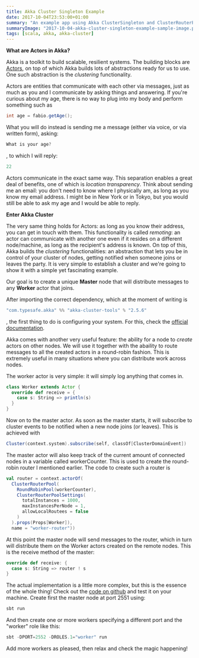 ```yaml
---
title: Akka Cluster Singleton Example
date: 2017-10-04T23:53:00+01:00
summary: "An example app using Akka ClusterSingleton and ClusterRouterPool."
summaryImage: "2017-10-04-akka-cluster-singleton-example-sample-image.png"
tags: [scala, akka, akka-cluster]
---
```


**What are Actors in Akka?**

Akka is a toolkit to build scalable, resilient systems. The building blocks are [Actors](https://doc.akka.io/docs/akka/current/scala/actors.html), on top of which Akka builds lots of abstractions ready for us to use. One such abstraction is the _clustering_ functionality.

Actors are entities that communicate with each other via messages, just as much as you and I communicate by asking things and answering. If you're curious about my age, there is no way to plug into my body and perform something such as

```scala
int age = fabio.getAge();
```

What you will do instead is sending me a message (either via voice, or via written form), asking:

```scala
What is your age?
```

, to which I will reply:

```scala
22
```

Actors communicate in the exact same way. This separation enables a great deal of benefits, one of which is _location transparency_. Think about sending me an email: you don't need to know where I physically am, as long as you know my email address. I might be in New York or in Tokyo, but you would still be able to ask my age and I would be able to reply.

**Enter Akka Cluster**

The very same thing holds for Actors: as long as you know their address, you can get in touch with them. This functionality is called _remoting_: an actor can communicate with another one even if it resides on a different node/machine, as long as the recipient's address is known. On top of this, Akka builds the _clustering_ functionalities: an abstraction that lets you be in control of your cluster of nodes, getting notified when someone joins or leaves the party. It is very simple to establish a cluster and we're going to show it with a simple yet fascinating example.

Our goal is to create a unique __Master__ node that will distribute messages to any __Worker__ actor that joins.

After importing the correct dependency, which at the moment of writing is

```scala
"com.typesafe.akka" %% "akka-cluster-tools" % "2.5.6"
```

, the first thing to do is configuring your system. For this, check the [official documentation](https://doc.akka.io/docs/akka/current/scala/cluster-singleton.html). 

Akka comes with another very useful feature: the ability for a node to _create_ actors on other nodes. We will use it together with the abaility to route messages to all the created actors in a round-robin fashion. This is extremely useful in many situations where you can distribute work across nodes.

The worker actor is very simple: it will simply log anything that comes in.

```scala
class Worker extends Actor {
  override def receive = {
    case s: String => println(s)
  }
}
```

Now on to the master actor. As soon as the master starts, it will subscribe to cluster events to be notified when a new node joins (or leaves). This is achieved with 

```scala
Cluster(context.system).subscribe(self, classOf[ClusterDomainEvent])
```

The master actor will also keep track of the current amount of connected nodes in a variable called workerCounter. This is used to create the round-robin router I mentioned earlier. The code to create such a router is

```scala
val router = context.actorOf(
  ClusterRouterPool(
    RoundRobinPool(workerCounter),
    ClusterRouterPoolSettings(
      totalInstances = 1000,
      maxInstancesPerNode = 1,
      allowLocalRoutees = false
    )
  ).props(Props[Worker]),
  name = "worker-router"))
```

At this point the master node will send messages to the router, which in turn will distribute them on the Worker actors created on the remote nodes. This is the receive method of the master:

```scala
override def receive: {
  case s: String => router ! s
}
```

The actual implementation is a little more complex, but this is the essence of the whole thing! Check out the [code on github](https://github.com/ticofab/akka-cluster-singleton-example) and test it on your machine. Create first the master node at port 2551 using:

```scala
sbt run
```

And then create one or more workers specifying a different port and the "worker" role like this:

```scala
sbt -DPORT=2552 -DROLES.1="worker" run
```

Add more workers as pleased, then relax and check the magic happening!

